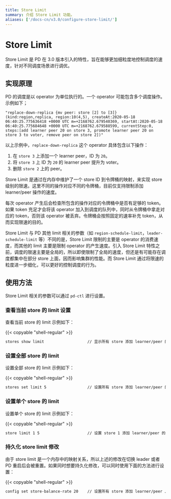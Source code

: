 ```yaml
---
title: Store Limit
summary: 介绍 Store Limit 功能。
aliases: ['/docs-cn/v3.0/configure-store-limit/']
---
```


# Store Limit

Store Limit 是 PD 在 3.0 版本引入的特性，旨在能够更加细粒度地控制调度的速度，针对不同调度场景进行调优。

## 实现原理

PD 的调度是以 operator 为单位执行的。一个 operator 可能包含多个调度操作。示例如下；

```
"replace-down-replica {mv peer: store [2] to [3]} (kind:region,replica, region:10(4,5), createAt:2020-05-18 06:40:25.775636418 +0000 UTC m=+2168762.679540369, startAt:2020-05-18 06:40:25.775684648 +0000 UTC m=+2168762.679588599, currentStep:0, steps:[add learner peer 20 on store 3, promote learner peer 20 on store 3 to voter, remove peer on store 2])"
```

以上示例中，`replace-down-replica` 这个 operator 具体包含以下操作：

1. 在 `store 3` 上添加一个 learner peer，ID 为 `20`。
2. 将 `store 3` 上 ID 为 `20` 的 learner peer 提升为 voter。
3. 删除 `store 2` 上的 peer。

Store Limit 是通过在内存中维护了一个 store ID 到令牌桶的映射，来实现 store 级别的限速。这里不同的操作对应不同的令牌桶，目前仅支持限制添加 learner/peer 操作的速度。

每次 operator 产生后会检查所包含的操作对应的令牌桶中是否有足够的 token。如果 token 充足才会将该 operator 加入到调度的队列中，同时从令牌桶中拿走对应的 token，否则该 operator 被丢弃。令牌桶会按照固定的速率补充 token，从而实现限速的目的。

Store Limit 与 PD 其他 limit 相关的参数（如 `region-schedule-limit`，`leader-schedule-limit` 等）不同的是，Store Limit 限制的主要是 operator 的消费速度，而其他的 limit 主要是限制 operator 的产生速度。引入 Store Limit 特性之前，调度的限速主要是全局的，所以即使限制了全局的速度，但还是有可能存在调度都集中在部分 store 上面，因而影响集群的性能。而 Store Limit 通过将限速的粒度进一步细化，可以更好的控制调度的行为。

## 使用方法

Store Limit 相关的参数可以通过 `pd-ctl` 进行设置。

### 查看当前 store 的 limit 设置

查看当前 store 的 limit 示例如下：

{{< copyable "shell-regular" >}}

```bash
stores show limit                   // 显示所有 store 添加 learner/peer 的速度上限。
```

### 设置全部 store 的 limit

设置全部 store 的 limit 示例如下：

{{< copyable "shell-regular" >}}

```bash
stores set limit 5                  // 设置所有 store 添加 learner/peer 的速度上限为每分钟 5 个。
```

### 设置单个 store 的 limit

设置单个 store 的 limit 示例如下：

{{< copyable "shell-regular" >}}

```bash
store limit 1 5                     // 设置 store 1 添加 learner/peer 的速度上限为每分钟 5 个。
```

### 持久化 store limit 修改

由于 store limit 是一个内存中的映射关系，所以上述的修改在切换 leader 或者 PD 重启后会被重置。如果同时想要持久化修改，可以同时使用下面的方法进行设置：

{{< copyable "shell-regular" >}}

```bash
config set store-balance-rate 20    // 设置所有 store 添加 learner/peer 上限为每分钟 20 个。
```
